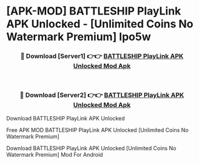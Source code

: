 # [APK-MOD] BATTLESHIP PlayLink APK Unlocked - [Unlimited Coins No Watermark Premium] lpo5w



<div align="center">
<h3>🔴 Download [Server1] 👉👉 <a href="https://momento.my/?title=BATTLESHIP_PlayLink_APK_Unlocked">BATTLESHIP PlayLink APK Unlocked Mod Apk</a></h3><br>

<h3>🔴 Download [Server2] 👉👉 <a href="https://momento.my/?title=BATTLESHIP_PlayLink_APK_Unlocked">BATTLESHIP PlayLink APK Unlocked Mod Apk</a></h3>
</div>



Download BATTLESHIP PlayLink APK Unlocked 

Free APK MOD BATTLESHIP PlayLink APK Unlocked [Unlimited Coins No Watermark Premium]

Download BATTLESHIP PlayLink APK Unlocked [Unlimited Coins No Watermark Premium] Mod For Android
